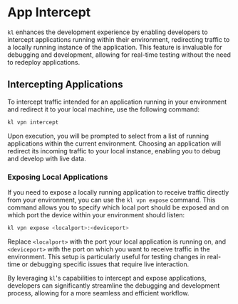# App Intercept

`kl` enhances the development experience by enabling developers to intercept applications running within their environment, redirecting traffic to a locally running instance of the application. This feature is invaluable for debugging and development, allowing for real-time testing without the need to redeploy applications.

## Intercepting Applications

To intercept traffic intended for an application running in your environment and redirect it to your local machine, use the following command:

```sh
kl vpn intercept
```

Upon execution, you will be prompted to select from a list of running applications within the current environment. Choosing an application will redirect its incoming traffic to your local instance, enabling you to debug and develop with live data.

### Exposing Local Applications

If you need to expose a locally running application to receive traffic directly from your environment, you can use the `kl vpn expose` command. This command allows you to specify which local port should be exposed and on which port the device within your environment should listen:

```sh
kl vpn expose <localport>:<deviceport>
```

Replace `<localport>` with the port your local application is running on, and `<deviceport>` with the port on which you want to receive traffic in the environment. This setup is particularly useful for testing changes in real-time or debugging specific issues that require live interaction.

By leveraging `kl`'s capabilities to intercept and expose applications, developers can significantly streamline the debugging and development process, allowing for a more seamless and efficient workflow.
